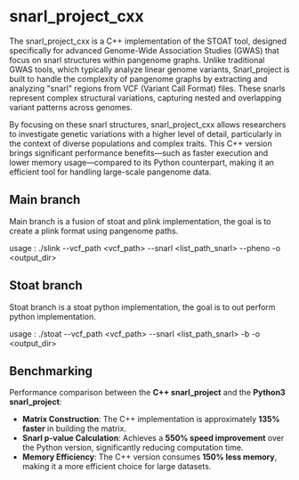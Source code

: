 # snarl_project_cxx

The snarl_project_cxx is a C++ implementation of the STOAT tool, designed specifically for advanced Genome-Wide Association Studies (GWAS) that focus on snarl structures within pangenome graphs. Unlike traditional GWAS tools, which typically analyze linear genome variants, Snarl_project is built to handle the complexity of pangenome graphs by extracting and analyzing "snarl" regions from VCF (Variant Call Format) files. These snarls represent complex structural variations, capturing nested and overlapping variant patterns across genomes.

By focusing on these snarl structures, snarl_project_cxx allows researchers to investigate genetic variations with a higher level of detail, particularly in the context of diverse populations and complex traits. This C++ version brings significant performance benefits—such as faster execution and lower memory usage—compared to its Python counterpart, making it an efficient tool for handling large-scale pangenome data.

## Main branch
Main branch is a fusion of stoat and plink implementation, the goal is to create a plink format using pangenome paths.

usage : 
./slink --vcf_path <vcf_path> --snarl <list_path_snarl> --pheno <pheno> -o <output_dir>

## Stoat branch
Stoat branch is a stoat python implementation, the goal is to out perform python implementation.

usage : 
./stoat --vcf_path <vcf_path> --snarl <list_path_snarl> -b <pheno> -o <output_dir>

## Benchmarking
Performance comparison between the **C++ snarl_project** and the **Python3 snarl_project**:
- **Matrix Construction**: The C++ implementation is approximately **135% faster** in building the matrix.
- **Snarl p-value Calculation**: Achieves a **550% speed improvement** over the Python version, significantly reducing computation time.
- **Memory Efficiency**: The C++ version consumes **150% less memory**, making it a more efficient choice for large datasets.

